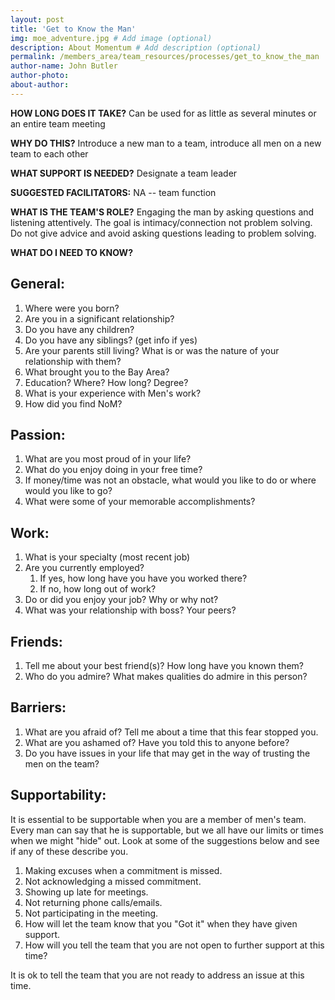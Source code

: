 ```yaml
---
layout: post
title: 'Get to Know the Man'
img: moe_adventure.jpg # Add image (optional)
description: About Momentum # Add description (optional)
permalink: /members_area/team_resources/processes/get_to_know_the_man
author-name: John Butler
author-photo: 
about-author: 
---
```


**HOW LONG DOES IT TAKE?** Can be used for as little as several minutes or an entire team meeting

**WHY DO THIS?** Introduce a new man to a team, introduce all men on a new team to each other

**WHAT SUPPORT IS NEEDED?** Designate a team leader

**SUGGESTED FACILITATORS:** NA -- team function

**WHAT IS THE TEAM'S ROLE?** Engaging the man by asking questions and listening attentively. The goal is intimacy/connection not problem solving. Do not give advice and avoid asking questions leading to problem solving.

**WHAT DO I NEED TO KNOW?**

General:
--------

1.  Where were you born?
2.  Are you in a significant relationship?
3.  Do you have any children?
4.  Do you have any siblings? (get info if yes)
5.  Are your parents still living? What is or was the nature of your relationship with them?
6.  What brought you to the Bay Area?
7.  Education? Where? How long? Degree?
8.  What is your experience with Men's work?
9.  How did you find NoM?

Passion:
--------

1.  What are you most proud of in your life?
2.  What do you enjoy doing in your free time?
3.  If money/time was not an obstacle, what would you like to do or where would you like to go?
4.  What were some of your memorable accomplishments?

Work:
-----

1.  What is your specialty (most recent job)
2.  Are you currently employed?
    1.  If yes, how long have you have you worked there?
    2.  If no, how long out of work?
3.  Do or did you enjoy your job? Why or why not?
4.  What was your relationship with boss? Your peers?

Friends:
--------

1.  Tell me about your best friend(s)? How long have you known them?
2.  Who do you admire? What makes qualities do admire in this person?

Barriers:
---------

1.  What are you afraid of? Tell me about a time that this fear stopped you.
2.  What are you ashamed of? Have you told this to anyone before?
3.  Do you have issues in your life that may get in the way of trusting the men on the team?

Supportability:
---------------

It is essential to be supportable when you are a member of men's team. Every man can say that he is supportable, but we all have our limits or times when we might "hide" out. Look at some of the suggestions below and see if any of these describe you.

1.  Making excuses when a commitment is missed.
2.  Not acknowledging a missed commitment.
3.  Showing up late for meetings.
4.  Not returning phone calls/emails.
5.  Not participating in the meeting.
6.  How will let the team know that you "Got it" when they have given support.
7.  How will you tell the team that you are not open to further support at this time?

It is ok to tell the team that you are not ready to address an issue at this time.
